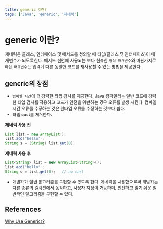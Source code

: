 ```yaml
---
title: generic 이란?
tags: ['Java', 'generic', '제네릭']
---
```


# generic 이란?

제네릭은 클래스, 인터페이스 및 메서드를 정의할 때 타입(클래스 및 인터페이스)이 매개변수가 되도록한다. 메서드 선언에 사용되는 보다 친숙한 `형식 매개변수`와 마찬가지로 `타입 매개변수`는 입력이 다른 동일한 코드를 재사용할 수 있는 방법을 제공한다. 

## generic의 장점
 * `컴파일 시간`에 더 강력한 타입 검사를 제공한다. Java 컴파일러는 일반 코드에 강력한 타입 검사를 적용하고 코드가 안전을 위반하는 경우 오류를 발생 시킨다. 컴파일 시간 오류를 수정하는 것은 런타임 오류를 수정하는 것보다 쉽다.
 * 타입 cast를 제거한다.

**제네릭 사용 전**
```java
List list = new ArrayList();
list.add("hello");
String s = (String) list.get(0);
```

**제네릭 사용 후**
```java
List<String> list = new ArrayList<String>();
list.add("hello");
String s = list.get(0);   // no cast
```
 * 개발자가 일반 알고리즘을 구현할 수 있도록 한다. 제네릭을 사용함으로써 개발자는 다른 종류의 컬렉션에서 동작하고, 사용자 지정이 가능하며, 안전하고 읽기 쉬운 일반적인 알고리즘을 구현할 수 있다.

## References

[Why Use Generics?](https://docs.oracle.com/javase/tutorial/java/generics/why.html)

<TagLinks />